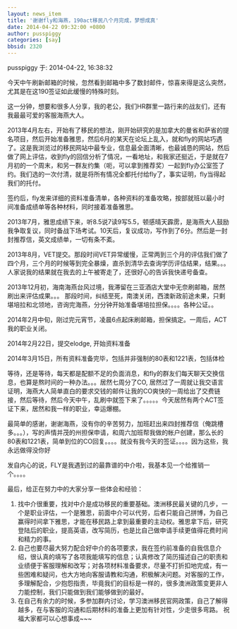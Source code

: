 ```yaml
---
layout: news_item
title: '谢谢fly和海燕，190act移民八个月完成，梦想成真'
date: 2014-04-22 09:32:00 +0800
author: pusspiggy
categories: [say]
bbsid: 2320
---
```


pusspiggy 于: 2014-04-22, 16:38:32

今天中午刷新邮箱的时候，忽然看到邮箱中多了数封邮件，惊喜来得是这么突然，尤其是在这190签证如此缓慢的特殊时刻。

这一分钟，想要和很多人分享，我的老公，我们HR群里一路行来的战友们，还有我最最可爱的客服海燕大人。

2013年4月左右，开始有了移民的想法，刚开始研究的是加拿大的曼省和萨省的提名项目，然后开始准备雅思，然后6月的某天在论坛上乱入，就和fly的网站巧遇了。这是我浏览过的移民网站中最专业，信息最全面清晰，也最诚恳的网站，然后做了网上评估，收到fly的回信分析了情况，一看地址，和我家还挺近，于是就在7月初的一个周末，和另一群友约集（呃，可以拿到推荐奖）一起到fly办公室签了约。我们选的一次付清，就是将所有情况全都托付给fly了，事实证明，fly当得起我们的托付。

签约后，fly发来详细的资料准备清单，各种资料的准备攻略，按部就班以最小时间准备成绩单等各种材料，同时接着准备雅思。

2013年7月，雅思成绩下来，听8.5说7读9写5.5，顿感晴天霹雳，是海燕大人鼓励我争取复议，同时备战下场考试。10天后，复议成功，写作到了6分。然后是一封封推荐信，英文成绩单，一切有条不紊。

2013年8月，VET提交。那段时间VET异常缓慢，正常两到三个月的评估我们做了四个月，三个月的时候等到完全暴燥，直杀到清华去查询学历评估结果，结果。。。人家说我的结果就在我去的上午被寄走了，还很好心的告诉我快递号备查。

2013年12月初，海南海燕台风过境，我滞留在三亚酒店大堂中无奈刷邮箱，居然刷出来评估成果。。。
那段时间，纠结至死，南澳关闭，西澳新政前途未果，只剩堪培拉和北领地，咨询完海燕，分分钟开始准备堪培拉担保。。。。各种公证。。

2014年2月中旬，刚过完元宵节，凌晨6点起床刷邮箱，担保搞定。一周后，ACT我的职业关闭。

2014年2月22日，提交elodge, 开始资料准备

2014年3月15日，所有资料准备完毕，包括并非强制的80表和1221表，包括体检

等待，还是等待，每天都是配额不足的负面消息，和fly的群友们每天聊天交换信息，也算是熬时间的一种办法。。。居然七周分了CO, 居然过了一周就让我交语言证明，海燕大人简单直白的要求交钱的邮件让我的CO爽快的一周给出了交费链接，然后等待，然后今天中午，乱刷中就签下来了。。。。。今天居然有两个ACT签证下来，居然和我一样的职业，幸运爆棚。

最简单的感谢，谢谢海燕，没有你的辛苦努力，加班赶出来四封推荐信（俺跳槽多。。。），写的声情并茂的州担保申请，和周六加班帮我做的帐户创建，那么长的80表和1221表，简单到位的CO回复。。。。就没有我今天的签证。。。。因为这些，我永远做得没你好

发自内心的说，FLY是我遇到过的最靠谱的中介啦，我基本见一个给推销一个。。。。

最后，给正在努力中的大家分享一些体会和经验：

1. 找中介很重要，找对中介是成功移民的重要基础。澳洲移民最关键的几步，一个是职业评估，一个是雅思，前面中介可以代劳，后者只能自己拼博，为自己赢得时间拿下雅思，才能在移民路上拿到最重要的主动权。雅思拿下后，研究登陆后的职业，提高英语，改写简历，也是比自己做申请手续更值得花费时间和精力的事。
2. 自己也要尽最大努力配合好中介的各项要求，我在签约前准备的自我信息介绍，很认真的填写了各项我能填写的信息；认真修改了简历描述自己的职责和业绩便于客服理解和改写；对各项材料准备要求，尽量不打折扣地完成，有一些困难和疑问，也大方地向客服请教和沟通，积极解决问题。对客服的工作，多理解配合，少抱怨指责，毕竟我们的目标是一样的，很多澳洲政策变更非人力能控制，我们只能做到我们能够做到的最好。
3. 在自己有余力的时候，多参加群内讨论，学习澳洲移民官网政策，自己了解得越多，在与客服的沟通和后期材料的准备上更加有针对性，少走很多弯路。
祝福大家都可以心想事成~~~
